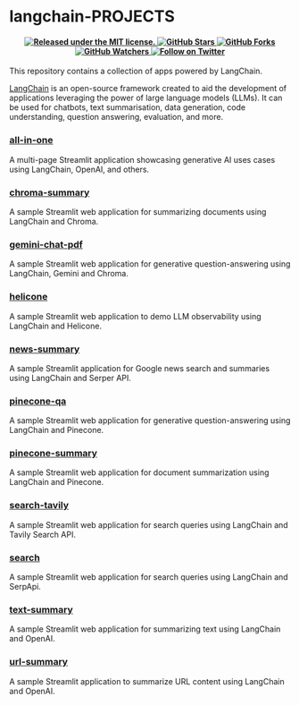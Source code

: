 # langchain-PROJECTS
<h4 align="center">
  <a href="https://github.com/alphasecio/langchain-examples/blob/main/LICENSE">
    <img src="https://img.shields.io/badge/license-MIT-blue.svg" alt="Released under the MIT license." />
  </a>
  <a href="https://github.com/alphasecio/langchain-examples">
    <img src="https://img.shields.io/github/stars/alphasecio/langchain-examples" alt="GitHub Stars" />
  </a>
  <a href="https://github.com/alphasecio/langchain-examples">
    <img src="https://img.shields.io/github/forks/alphasecio/langchain-examples" alt="GitHub Forks" />
  </a>
  <a href="https://github.com/alphasecio/langchain-examples">
    <img src="https://img.shields.io/github/watchers/alphasecio/langchain-examples" alt="GitHub Watchers" />
  </a>
  <a href="https://twitter.com/alphasecio">
    <img src="https://img.shields.io/twitter/follow/alphasecio?label=Follow" alt="Follow on Twitter" />
  </a>
</h4>

This repository contains a collection of apps powered by LangChain. 

[LangChain](https://langchain.readthedocs.io/en/latest) is an open-source framework created to aid the development of applications leveraging the power of large language models (LLMs). It can be used for chatbots, text summarisation, data generation, code understanding, question answering, evaluation, and more.

### [all-in-one](https://github.com/alphasecio/langchain-examples/blob/main/all-in-one)
A multi-page Streamlit application showcasing generative AI uses cases using LangChain, OpenAI, and others.

### [chroma-summary](https://github.com/alphasecio/langchain-examples/blob/main/chroma-summary)
A sample Streamlit web application for summarizing documents using LangChain and Chroma.

### [gemini-chat-pdf](https://github.com/alphasecio/langchain-examples/blob/main/gemini-chat-pdf)
A sample Streamlit web application for generative question-answering using LangChain, Gemini and Chroma.

### [helicone](https://github.com/alphasecio/langchain-examples/blob/main/helicone)
A sample Streamlit web application to demo LLM observability using LangChain and Helicone.

### [news-summary](https://github.com/alphasecio/langchain-examples/blob/main/news-summary)
A sample Streamlit application for Google news search and summaries using LangChain and Serper API.

### [pinecone-qa](https://github.com/alphasecio/langchain-examples/blob/main/pinecone-qa)
A sample Streamlit web application for generative question-answering using LangChain and Pinecone.

### [pinecone-summary](https://github.com/alphasecio/langchain-examples/blob/main/pinecone-summary)
A sample Streamlit web application for document summarization using LangChain and Pinecone.

### [search-tavily](https://github.com/alphasecio/langchain-examples/blob/main/search-tavily)
A sample Streamlit web application for search queries using LangChain and Tavily Search API.

### [search](https://github.com/alphasecio/langchain-examples/blob/main/search)
A sample Streamlit web application for search queries using LangChain and SerpApi.

### [text-summary](https://github.com/alphasecio/langchain-examples/blob/main/text-summary)
A sample Streamlit web application for summarizing text using LangChain and OpenAI.

### [url-summary](https://github.com/alphasecio/langchain-examples/blob/main/url-summary)
A sample Streamlit application to summarize URL content using LangChain and OpenAI.
